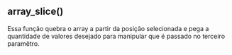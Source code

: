 ## array_slice()
Essa função quebra o array a partir da posição selecionada e pega a quantidade de valores desejado para manipular que é passado no terceiro paramêtro.

